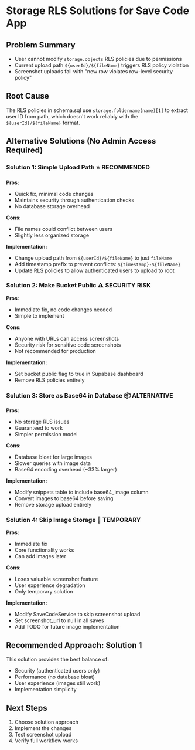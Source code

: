 # Storage RLS Solutions for Save Code App

## Problem Summary
- User cannot modify `storage.objects` RLS policies due to permissions
- Current upload path `${userId}/${fileName}` triggers RLS policy violation
- Screenshot uploads fail with "new row violates row-level security policy"

## Root Cause
The RLS policies in schema.sql use `storage.foldername(name)[1]` to extract user ID from path, which doesn't work reliably with the `${userId}/${fileName}` format.

## Alternative Solutions (No Admin Access Required)

### Solution 1: Simple Upload Path ⭐ RECOMMENDED
**Pros:**
- Quick fix, minimal code changes
- Maintains security through authentication checks
- No database storage overhead

**Cons:**
- File names could conflict between users
- Slightly less organized storage

**Implementation:**
- Change upload path from `${userId}/${fileName}` to just `fileName`
- Add timestamp prefix to prevent conflicts: `${timestamp}-${fileName}`
- Update RLS policies to allow authenticated users to upload to root

### Solution 2: Make Bucket Public ⚠️ SECURITY RISK
**Pros:**
- Immediate fix, no code changes needed
- Simple to implement

**Cons:**
- Anyone with URLs can access screenshots
- Security risk for sensitive code screenshots
- Not recommended for production

**Implementation:**
- Set bucket public flag to true in Supabase dashboard
- Remove RLS policies entirely

### Solution 3: Store as Base64 in Database 📦 ALTERNATIVE
**Pros:**
- No storage RLS issues
- Guaranteed to work
- Simpler permission model

**Cons:**
- Database bloat for large images
- Slower queries with image data
- Base64 encoding overhead (~33% larger)

**Implementation:**
- Modify snippets table to include base64_image column
- Convert images to base64 before saving
- Remove storage upload entirely

### Solution 4: Skip Image Storage 🚫 TEMPORARY
**Pros:**
- Immediate fix
- Core functionality works
- Can add images later

**Cons:**
- Loses valuable screenshot feature
- User experience degradation
- Only temporary solution

**Implementation:**
- Modify SaveCodeService to skip screenshot upload
- Set screenshot_url to null in all saves
- Add TODO for future image implementation

## Recommended Approach: Solution 1

This solution provides the best balance of:
- Security (authenticated users only)
- Performance (no database bloat)
- User experience (images still work)
- Implementation simplicity

## Next Steps
1. Choose solution approach
2. Implement the changes
3. Test screenshot upload
4. Verify full workflow works